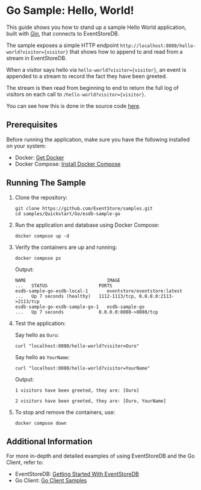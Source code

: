 # Go Sample: Hello, World!

This guide shows you how to stand up a sample Hello World application, built with [Gin](https://gin-gonic.com/), that connects to EventStoreDB.

The sample exposes a simple HTTP endpoint `http://localhost:8080/hello-world?visitor={visitor}` that shows how to append to and read from a stream in EventStoreDB.

When a visitor says hello via `hello-world?visitor={visitor}`, an event is appended to a stream to record the fact they have been greeted.

The stream is then read from beginning to end to return the full log of visitors on each call to `/hello-world?visitor={visitor}`.

You can see how this is done in the source code [here](./main.go).

## Prerequisites

Before running the application, make sure you have the following installed on your system:

- Docker: [Get Docker](https://docs.docker.com/get-docker/)
- Docker Compose: [Install Docker Compose](https://docs.docker.com/compose/install/)

## Running The Sample

1. Clone the repository:

   ```
   git clone https://github.com/EventStore/samples.git
   cd samples/Quickstart/Go/esdb-sample-go
   ```

2. Run the application and database using Docker Compose:

    ```
    docker compose up -d
    ```

3. Verify the containers are up and running:

    ```
    docker compose ps
    ```

    Output:
    ```
    NAME                              IMAGE                          ...   STATUS                   PORTS
    esdb-sample-go-esdb-local-1       eventstore/eventstore:latest   ...   Up 7 seconds (healthy)   1112-1113/tcp, 0.0.0.0:2113->2113/tcp
    esdb-sample-go-esdb-sample-go-1   esdb-sample-go                 ...   Up 7 seconds             0.0.0.0:8080->8080/tcp
    ```

4. Test the application:

    Say hello as `Ouro`:
    ```
    curl "localhost:8080/hello-world?visitor=Ouro"
    ```

    Say hello as `YourName`:
    ```
    curl "localhost:8080/hello-world?visitor=YourName"
    ```

    Output:
    ```
    1 visitors have been greeted, they are: [Ouro]
    ```
    ```
    2 visitors have been greeted, they are: [Ouro, YourName]
    ```

5. To stop and remove the containers, use:

    ```
    docker compose down
    ```

## Additional Information

For more in-depth and detailed examples of using EventStoreDB and the Go Client, refer to:
- EventStoreDB: [Getting Started With EventStoreDB](https://developers.eventstore.com/clients/grpc/)
- Go Client: [Go Client Samples](https://github.com/EventStore/EventStore-Client-Go/tree/master/samples)